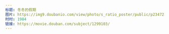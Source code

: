 ```yaml
---
标题: 冬冬的假期
图片: https://img9.doubanio.com/view/photo/s_ratio_poster/public/p2347250205.jpg
时时: 1984
链接: https://movie.douban.com/subject/1299103/
---
```

